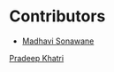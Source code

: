 # Contributors

- <a href="https://github.com/CODING-Enthusiast9857" target="_blank">Madhavi Sonawane</a>

<a href="https://github.com/PradeepKhatri" target="_blank">Pradeep Khatri</a>
